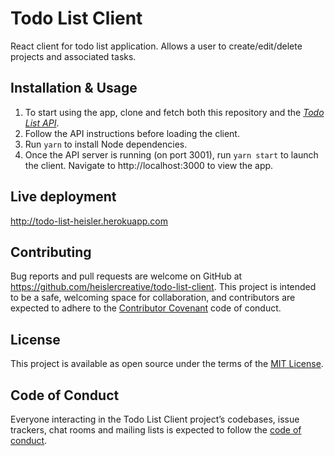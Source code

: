 # Todo List Client

React client for todo list application. Allows a user to create/edit/delete projects and associated tasks.

## Installation & Usage

1) To start using the app, clone and fetch both this repository and the [_Todo List API_](https://github.com/heislercreative/todo-list-api).
2) Follow the API instructions before loading the client.
2) Run `yarn` to install Node dependencies.
4) Once the API server is running (on port 3001), run `yarn start` to launch the client. Navigate to http://localhost:3000 to view the app.

## Live deployment

http://todo-list-heisler.herokuapp.com

## Contributing

Bug reports and pull requests are welcome on GitHub at https://github.com/heislercreative/todo-list-client. This project is intended to be a safe, welcoming space for collaboration, and contributors are expected to adhere to the [Contributor Covenant](http://contributor-covenant.org) code of conduct.

## License

This project is available as open source under the terms of the [MIT License](https://opensource.org/licenses/MIT).

## Code of Conduct

Everyone interacting in the Todo List Client project’s codebases, issue trackers, chat rooms and mailing lists is expected to follow the [code of conduct](https://github.com/heislercreative/todo-list-client/blob/master/CODE_OF_CONDUCT.md).

